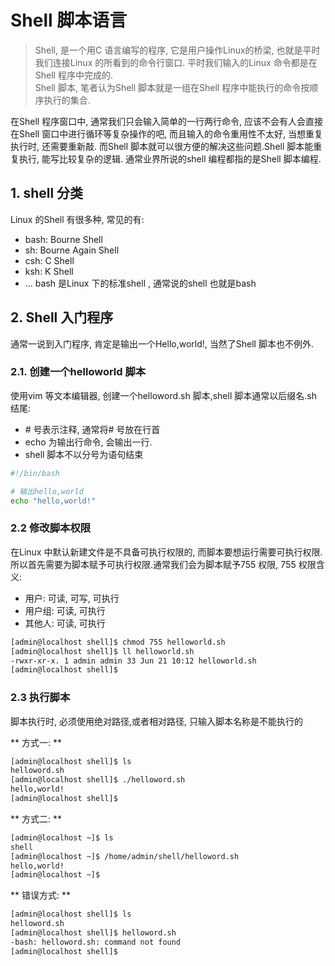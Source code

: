 # Shell 脚本语言

> Shell, 是一个用C 语言编写的程序, 它是用户操作Linux的桥梁, 也就是平时我们连接Linux 的所看到的命令行窗口. 平时我们输入的Linux 命令都是在Shell 程序中完成的.  
> Shell 脚本, 笔者认为Shell 脚本就是一组在Shell 程序中能执行的命令按顺序执行的集合.

在Shell 程序窗口中, 通常我们只会输入简单的一行两行命令, 应该不会有人会直接在Shell 窗口中进行循环等复杂操作的吧, 而且输入的命令重用性不太好, 当想重复执行时, 还需要重新敲. 而Shell 脚本就可以很方便的解决这些问题.Shell 脚本能重复执行, 能写比较复杂的逻辑. 通常业界所说的shell 编程都指的是Shell 脚本编程.

## 1. shell 分类

Linux 的Shell 有很多种, 常见的有:

* bash: Bourne Shell
* sh: Bourne Again Shell
* csh: C Shell
* ksh: K Shell
* ...
  bash 是Linux 下的标准shell , 通常说的shell 也就是bash

## 2. Shell 入门程序

通常一说到入门程序, 肯定是输出一个Hello,world!, 当然了Shell 脚本也不例外.

### 2.1. 创建一个helloworld 脚本

使用vim 等文本编辑器, 创建一个helloword.sh 脚本,shell 脚本通常以后缀名.sh 结尾:

* \# 号表示注释, 通常将\# 号放在行首
* echo 为输出行命令, 会输出一行.
* shell 脚本不以分号为语句结束

```bash
#!/bin/bash

# 输出hello,world
echo "hello,world!"
```

### 2.2 修改脚本权限

在Linux 中默认新建文件是不具备可执行权限的, 而脚本要想运行需要可执行权限. 所以首先需要为脚本赋予可执行权限.通常我们会为脚本赋予755 权限, 755 权限含义:

* 用户: 可读, 可写, 可执行
* 用户组: 可读, 可执行
* 其他人: 可读, 可执行

```bash
[admin@localhost shell]$ chmod 755 helloworld.sh 
[admin@localhost shell]$ ll helloworld.sh 
-rwxr-xr-x. 1 admin admin 33 Jun 21 10:12 helloworld.sh
[admin@localhost shell]$
```

### 2.3 执行脚本

脚本执行时, 必须使用绝对路径,或者相对路径, 只输入脚本名称是不能执行的

** 方式一: **

```bash
[admin@localhost shell]$ ls
helloword.sh
[admin@localhost shell]$ ./helloword.sh 
hello,world!
[admin@localhost shell]$
```

** 方式二: **

```bash
[admin@localhost ~]$ ls
shell
[admin@localhost ~]$ /home/admin/shell/helloword.sh 
hello,world!
[admin@localhost ~]$
```

** 错误方式: **

```bash
[admin@localhost shell]$ ls
helloword.sh
[admin@localhost shell]$ helloword.sh
-bash: helloword.sh: command not found
[admin@localhost shell]$
```



